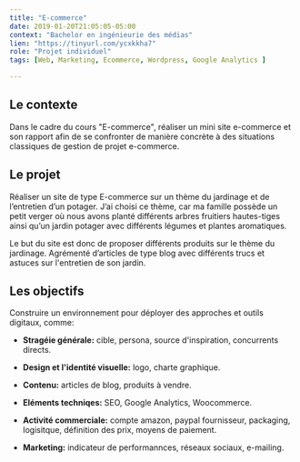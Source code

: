 ```yaml
---
title: "E-commerce"
date: 2019-01-20T21:05:05-05:00
context: "Bachelor en ingénieurie des médias"
lien: "https://tinyurl.com/ycxkkha7"
role: "Projet individuel"
tags: [Web, Marketing, Ecommerce, Wordpress, Google Analytics ]

---
```


## Le contexte
Dans le cadre du cours "E-commerce", réaliser un mini site e-commerce et son rapport afin de se confronter de manière concrète à des situations classiques de gestion de projet e-commerce.

## Le projet
Réaliser un site de type E-commerce sur un thème du jardinage et de l’entretien d’un potager. J’ai choisi ce thème, car ma famille possède un petit verger où nous avons planté différents arbres fruitiers hautes-tiges ainsi qu’un jardin potager avec différents légumes et plantes aromatiques.


Le but du site est donc de proposer différents produits sur le thème du  jardinage. Agrémenté d’articles de type blog avec différents trucs et astuces sur l'entretien de son jardin.

## Les objectifs 
Construire un environnement pour déployer des approches et outils digitaux, comme:

* **Stragéie générale:** cible, persona, source d'inspiration, concurrents directs.

* **Design et l'identité visuelle:** logo, charte graphique.

* **Contenu:** articles de blog, produits à vendre.

* **Eléments techniqes:** SEO, Google Analytics, Woocommerce.

* **Activité commerciale:** compte amazon, paypal fournisseur, packaging, logisitque, définition des prix, moyens de paiement.

* **Marketing:** indicateur de performannces, réseaux sociaux, e-mailing.
